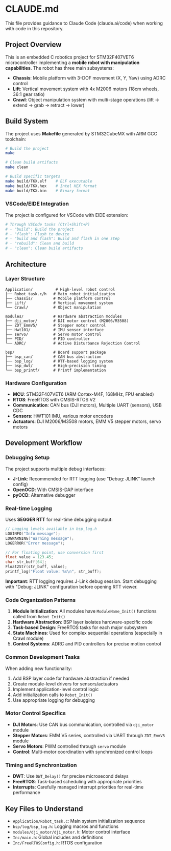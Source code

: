# CLAUDE.md

This file provides guidance to Claude Code (claude.ai/code) when working with code in this repository.

## Project Overview

This is an embedded C robotics project for STM32F407VET6 microcontroller implementing a **mobile robot with manipulation capabilities**. The robot has three main subsystems:

- **Chassis**: Mobile platform with 3-DOF movement (X, Y, Yaw) using ADRC control
- **Lift**: Vertical movement system with 4x M2006 motors (18cm wheels, 36:1 gear ratio)
- **Crawl**: Object manipulation system with multi-stage operations (lift → extend → grab → retract → lower)

## Build System

The project uses **Makefile** generated by STM32CubeMX with ARM GCC toolchain:

```bash
# Build the project
make

# Clean build artifacts
make clean

# Build specific targets
make build/TKX.elf    # ELF executable
make build/TKX.hex    # Intel HEX format
make build/TKX.bin    # Binary format
```

### VSCode/EIDE Integration

The project is configured for VSCode with EIDE extension:

```bash
# Through VSCode tasks (Ctrl+Shift+P)
# - "build": Build the project
# - "flash": Flash to device
# - "build and flash": Build and flash in one step
# - "rebuild": Clean and build
# - "clean": Clean build artifacts
```

## Architecture

### Layer Structure
```
Application/          # High-level robot control
├── Robot_task.c/h   # Main robot initialization
├── Chassis/         # Mobile platform control
├── Lift/            # Vertical movement system
└── Crawl/           # Object manipulation

modules/             # Hardware abstraction modules
├── dji_motor/       # DJI motor control (M2006/M3508)
├── ZDT_EmmV5/       # Stepper motor control
├── Hwt101/          # IMU sensor interface
├── servo/           # Servo motor control
├── PID/             # PID controller
└── ADRC/            # Active Disturbance Rejection Control

bsp/                 # Board support package
├── bsp_can/         # CAN bus abstraction
├── bsp_log/         # RTT-based logging system
├── bsp_dwt/         # High-precision timing
└── bsp_printf/      # Printf implementation
```

### Hardware Configuration
- **MCU**: STM32F407VET6 (ARM Cortex-M4F, 168MHz, FPU enabled)
- **RTOS**: FreeRTOS with CMSIS-RTOS V2
- **Communication**: CAN bus (DJI motors), Multiple UART (sensors), USB CDC
- **Sensors**: HWT101 IMU, various motor encoders
- **Actuators**: DJI M2006/M3508 motors, EMM V5 stepper motors, servo motors

## Development Workflow

### Debugging Setup
The project supports multiple debug interfaces:
- **J-Link**: Recommended for RTT logging (use "Debug: JLINK" launch config)
- **OpenOCD**: With CMSIS-DAP interface
- **pyOCD**: Alternative debugger

### Real-time Logging
Uses **SEGGER RTT** for real-time debugging output:

```c
// Logging levels available in bsp_log.h
LOGINFO("Info message");
LOGWARNING("Warning message");
LOGERROR("Error message");

// For floating point, use conversion first
float value = 123.45;
char str_buff[64];
Float2Str(str_buff, value);
printf_log("Float value: %s\n", str_buff);
```

**Important**: RTT logging requires J-Link debug session. Start debugging with "Debug: JLINK" configuration before opening RTT viewer.

### Code Organization Patterns

1. **Module Initialization**: All modules have `ModuleName_Init()` functions called from `Robot_Init()`
2. **Hardware Abstraction**: BSP layer isolates hardware-specific code
3. **Task-based Design**: FreeRTOS tasks for each major subsystem
4. **State Machines**: Used for complex sequential operations (especially in Crawl module)
5. **Control Systems**: ADRC and PID controllers for precise motion control

### Common Development Tasks

When adding new functionality:
1. Add BSP layer code for hardware abstraction if needed
2. Create module-level drivers for sensors/actuators
3. Implement application-level control logic
4. Add initialization calls to `Robot_Init()`
5. Use appropriate logging for debugging

### Motor Control Specifics
- **DJI Motors**: Use CAN bus communication, controlled via `dji_motor` module
- **Stepper Motors**: EMM V5 series, controlled via UART through `ZDT_EmmV5` module
- **Servo Motors**: PWM controlled through `servo` module
- **Control**: Multi-motor coordination with synchronized control loops

### Timing and Synchronization
- **DWT**: Use `DWT_Delay()` for precise microsecond delays
- **FreeRTOS**: Task-based scheduling with appropriate priorities
- **Interrupts**: Carefully managed interrupt priorities for real-time performance

## Key Files to Understand

- `Application/Robot_task.c`: Main system initialization sequence
- `bsp/log/bsp_log.h`: Logging macros and functions
- `modules/dji_motor/dji_motor.h`: Motor control interface
- `Inc/main.h`: Global includes and definitions
- `Inc/FreeRTOSConfig.h`: RTOS configuration